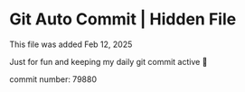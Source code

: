# Git Auto Commit | Hidden File

This file was added Feb 12, 2025

Just for fun and keeping my daily git commit active 🤪

commit number: 79880
